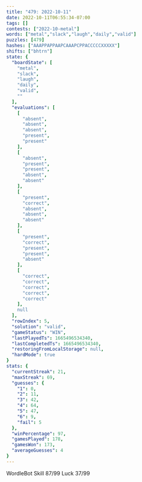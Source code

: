 ```yaml
---
title: "479: 2022-10-11"
date: 2022-10-11T06:55:34-07:00
tags: []
contests: ["2022-10-metal"]
words: ["metal","slack","laugh","daily","valid"]
puzzles: [479]
hashes: ["AAAPPAPPAAPCAAAPCPPACCCCCXXXXX"]
shifts: ["bhtrn"]
state: {
  "boardState": [
    "metal",
    "slack",
    "laugh",
    "daily",
    "valid",
    ""
  ],
  "evaluations": [
    [
      "absent",
      "absent",
      "absent",
      "present",
      "present"
    ],
    [
      "absent",
      "present",
      "present",
      "absent",
      "absent"
    ],
    [
      "present",
      "correct",
      "absent",
      "absent",
      "absent"
    ],
    [
      "present",
      "correct",
      "present",
      "present",
      "absent"
    ],
    [
      "correct",
      "correct",
      "correct",
      "correct",
      "correct"
    ],
    null
  ],
  "rowIndex": 5,
  "solution": "valid",
  "gameStatus": "WIN",
  "lastPlayedTs": 1665496534340,
  "lastCompletedTs": 1665496534340,
  "restoringFromLocalStorage": null,
  "hardMode": true
}
stats: {
  "currentStreak": 21,
  "maxStreak": 69,
  "guesses": {
    "1": 0,
    "2": 11,
    "3": 42,
    "4": 64,
    "5": 47,
    "6": 9,
    "fail": 5
  },
  "winPercentage": 97,
  "gamesPlayed": 178,
  "gamesWon": 173,
  "averageGuesses": 4
}
---
```


<!-- more -->
WordleBot
Skill 87/99
Luck 37/99

